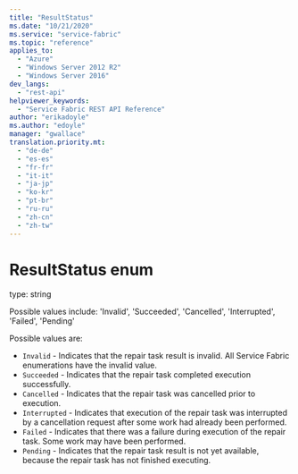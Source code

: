 ```yaml
---
title: "ResultStatus"
ms.date: "10/21/2020"
ms.service: "service-fabric"
ms.topic: "reference"
applies_to: 
  - "Azure"
  - "Windows Server 2012 R2"
  - "Windows Server 2016"
dev_langs: 
  - "rest-api"
helpviewer_keywords: 
  - "Service Fabric REST API Reference"
author: "erikadoyle"
ms.author: "edoyle"
manager: "gwallace"
translation.priority.mt: 
  - "de-de"
  - "es-es"
  - "fr-fr"
  - "it-it"
  - "ja-jp"
  - "ko-kr"
  - "pt-br"
  - "ru-ru"
  - "zh-cn"
  - "zh-tw"
---
```

# ResultStatus enum

type: string

Possible values include: 'Invalid', 'Succeeded', 'Cancelled', 'Interrupted', 'Failed', 'Pending'

Possible values are: 

  - `Invalid` - Indicates that the repair task result is invalid. All Service Fabric enumerations have the invalid value.
  - `Succeeded` - Indicates that the repair task completed execution successfully.
  - `Cancelled` - Indicates that the repair task was cancelled prior to execution.
  - `Interrupted` - Indicates that execution of the repair task was interrupted by a cancellation request after some work had already been performed.
  - `Failed` - Indicates that there was a failure during execution of the repair task. Some work may have been performed.
  - `Pending` - Indicates that the repair task result is not yet available, because the repair task has not finished executing.

